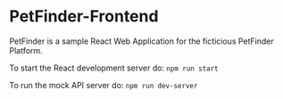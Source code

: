 # PetFinder-Frontend

PetFinder is a sample React Web Application for the ficticious PetFinder Platform.

To start the React development server do: `npm run start`

To run the mock API server do: `npm run dev-server`
